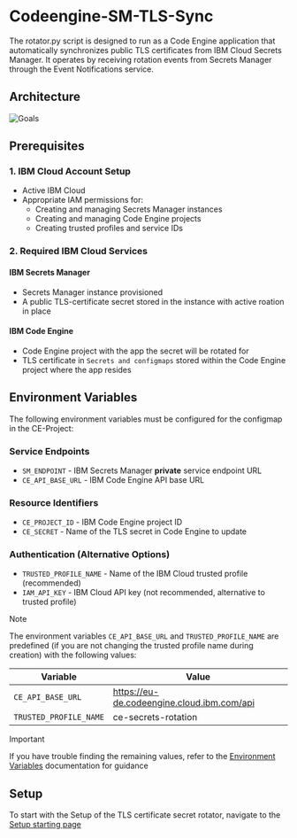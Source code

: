 # Codeengine-SM-TLS-Sync
The rotator.py script is designed to run as a Code Engine application that automatically synchronizes public TLS certificates from IBM Cloud Secrets Manager. It operates by receiving rotation events from Secrets Manager through the Event Notifications service.

**Architecture**
-----
![Goals](https://github.ibm.com/Cloud-DACH/codeengine-sm-tls-sync/assets/481326/b9881807-ece5-4008-8d61-3eb0b892e806)

**Prerequisites**
-----
### 1. IBM Cloud Account Setup
- Active IBM Cloud 
- Appropriate IAM permissions for:
  - Creating and managing Secrets Manager instances
  - Creating and managing Code Engine projects
  - Creating trusted profiles and service IDs

### 2. Required IBM Cloud Services
#### IBM Secrets Manager
- Secrets Manager instance provisioned
- A public TLS-certificate secret stored in the instance with active roation in place

#### IBM Code Engine
- Code Engine project with the app the secret will be rotated for
- TLS certificate in `Secrets and configmaps` stored within the Code Engine project where the app resides

**Environment Variables**
-----
The following environment variables must be configured for the configmap in the CE-Project:

### Service Endpoints
- `SM_ENDPOINT` - IBM Secrets Manager **private** service endpoint URL
- `CE_API_BASE_URL` - IBM Code Engine API base URL

### Resource Identifiers
- `CE_PROJECT_ID` - IBM Code Engine project ID
- `CE_SECRET` - Name of the TLS secret in Code Engine to update

### Authentication (Alternative Options)
- `TRUSTED_PROFILE_NAME` - Name of the IBM Cloud trusted profile (recommended)
- `IAM_API_KEY` - IBM Cloud API key (not recommended, alternative to trusted profile)

> [!NOTE]
> The environment variables `CE_API_BASE_URL` and `TRUSTED_PROFILE_NAME` are predefined (if you are not changing the trusted profile name during creation) with the following values: 
>
> |Variable|Value|
> |---|---|
> |`CE_API_BASE_URL`|https://eu-de.codeengine.cloud.ibm.com/api|
> |`TRUSTED_PROFILE_NAME`|ce-secrets-rotation|

> [!IMPORTANT]
> If you have trouble finding the remaining values, refer to the [Environment Variables](docs/ENV/environment_variables.md) documentation for guidance

**Setup**
-----

To start with the Setup of the TLS certificate secret rotator, navigate to the [Setup starting page](docs/SETUP/setup_start.md)


